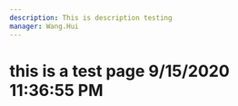 ```yaml
---
description: This is description testing
manager: Wang.Hui
---
```

# this is a test page 9/15/2020 11:36:55 PM